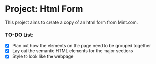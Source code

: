 # Project: Html Form

This project aims to create a copy of an html form from Mint.com.

### TO-DO List:
- [X] Plan out how the elements on the page need to be grouped together
- [X] Lay out the semantic HTML elements for the major sections
- [X] Style to look like the webpage
